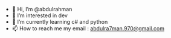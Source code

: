 - 👋 Hi, I’m @abdulrahman
- 👀 I’m interested in dev
- 🌱 I’m currently learning c# and python
- 📫 How to reach me my email : abdulra7man.970@gmail.com

<!------>
